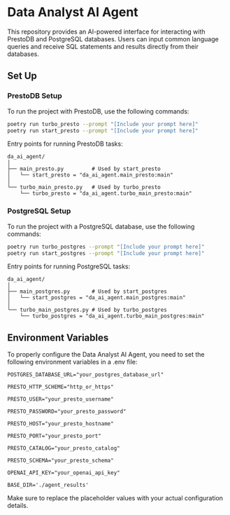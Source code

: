 # Data Analyst AI Agent

This repository provides an AI-powered interface for interacting with PrestoDB and PostgreSQL databases. Users can input common language queries and receive SQL statements and results directly from their databases.

## Set Up

### PrestoDB Setup

To run the project with PrestoDB, use the following commands:

```bash
poetry run turbo_presto --prompt "[Include your prompt here]"
poetry run start_presto --prompt "[Include your prompt here]"
```

Entry points for running PrestoDB tasks:

```tree
da_ai_agent/
│
├── main_presto.py         # Used by start_presto
│   └── start_presto = "da_ai_agent.main_presto:main"
│
└── turbo_main_presto.py   # Used by turbo_presto
    └── turbo_presto = "da_ai_agent.turbo_main_presto:main"
```

### PostgreSQL Setup

To run the project with a PostgreSQL database, use the following commands:

```bash
poetry run turbo_postgres --prompt "[Include your prompt here]"
poetry run start_postgres --prompt "[Include your prompt here]"
```

Entry points for running PostgreSQL tasks:

```tree
da_ai_agent/
│
├── main_postgres.py       # Used by start_postgres
│   └── start_postgres = "da_ai_agent.main_postgres:main"
│
└── turbo_main_postgres.py # Used by turbo_postgres
    └── turbo_postgres = "da_ai_agent.turbo_main_postgres:main"
```

## Environment Variables

To properly configure the Data Analyst AI Agent, you need to set the following environment variables in a .env file:

```dotenv
POSTGRES_DATABASE_URL="your_postgres_database_url"

PRESTO_HTTP_SCHEME="http_or_https"

PRESTO_USER="your_presto_username"

PRESTO_PASSWORD="your_presto_password"

PRESTO_HOST="your_presto_hostname"

PRESTO_PORT="your_presto_port"

PRESTO_CATALOG="your_presto_catalog"

PRESTO_SCHEMA="your_presto_schema"

OPENAI_API_KEY="your_openai_api_key"

BASE_DIR='./agent_results'
```

Make sure to replace the placeholder values with your actual configuration details.
